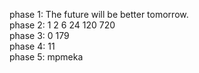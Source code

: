 phase 1: The future will be better tomorrow.  
phase 2: 1 2 6 24 120 720  
phase 3: 0 179  
phase 4: 11  
phase 5: mpmeka
